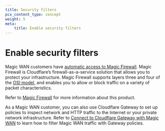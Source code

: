 ```yaml
---
title: Security filters
pcx_content_type: concept
weight: 5
meta:
    title: Enable security filters
---
```


# Enable security filters

Magic WAN customers have [automatic access to Magic Firewall](/magic-firewall/plans/). Magic Firewall is Cloudflare’s firewall-as-a-service solution that allows you to protect your infrastructure. Magic Firewall supports layers three and four of the [OSI model](https://www.cloudflare.com/learning/ddos/glossary/open-systems-interconnection-model-osi/), and enables you to allow or block traffic on a variety of packet characteristics.

Refer to [Magic Firewall](/magic-firewall/) for more information about this product.

As a Magic WAN customer, you can also use Cloudflare Gateway to set up policies to inspect network and HTTP traffic to the Internet or your private network infrastructure. Refer to [Connect to Cloudflare Gateway with Magic WAN](/magic-wan/zero-trust/cloudflare-gateway/) to learn how to filter Magic WAN traffic with Gateway policies.